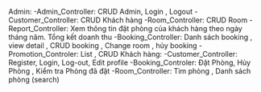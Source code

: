 Admin:
   -Admin_Controller: CRUD Admin, Login , Logout
   -Customer_Controller: CRUD Khách hàng
   -Room_Controller: CRUD Room
   -Report_Controller: Xem thông tin đặt phòng của khách hàng theo ngày  tháng năm. Tổng kết doanh thu
   -Booking_Controller: Danh sách booking , view detail , CRUD booking , Change room , hủy booking
   -Promotion_Controler: List , CRUD
Khách hàng:
    -Customer_Controller: Register, Login, Log-out, Edit profile
    -Booking_Controler: Đặt Phòng, Hủy Phòng , Kiểm tra Phòng đã đặt
    -Room_Controller: Tìm phòng , Danh sách phòng (search)

